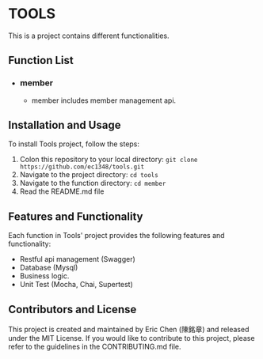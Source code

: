 # TOOLS #
This is a project contains different functionalities.

## Function List ##

- ### **member** ##
    - member includes member management api.

## Installation and Usage

To install Tools project, follow the steps:

1. Colon this repository to your local directory: `git clone https://github.com/ec1348/tools.git`
2. Navigate to the project directory: `cd tools`
3. Navigate to the function directory: `cd member`
4. Read the README.md file

## Features and Functionality ##
Each function in Tools' project provides the following features and functionality:

- Restful api management (Swagger)
- Database (Mysql) 
- Business logic.
- Unit Test (Mocha, Chai, Supertest)

## Contributors and License ##
This project is created and maintained by Eric Chen (陳銘章) and released under the MIT License. If you would like to contribute to this project, please refer to the guidelines in the CONTRIBUTING.md file.